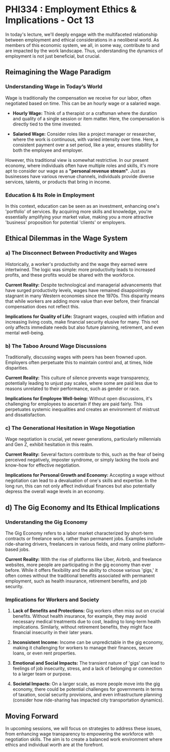 # PHI334 : Employment Ethics & Implications - Oct 13

In today's lecture, we'll deeply engage with the multifaceted relationship between employment and ethical considerations in a neoliberal world. As members of this economic system, we all, in some way, contribute to and are impacted by the work landscape. Thus, understanding the dynamics of employment is not just beneficial, but crucial.

## Reimagining the Wage Paradigm

### **Understanding Wage in Today’s World**

Wage is traditionally the compensation we receive for our labor, often negotiated based on time. This can be an hourly wage or a salaried wage.

- **Hourly Wage:** Think of a therapist or a craftsman where the duration and quality of a single session or item matter. Here, the compensation is directly tied to the time invested.
  
- **Salaried Wage:** Consider roles like a project manager or researcher, where the work is continuous, with varied intensity over time. Here, a consistent payment over a set period, like a year, ensures stability for both the employee and employer.

However, this traditional view is somewhat restrictive. In our present economy, where individuals often have multiple roles and skills, it's more apt to consider our wage as a **"personal revenue stream"**. Just as businesses have various revenue channels, individuals provide diverse services, talents, or products that bring in income.

### **Education & Its Role in Employment**

In this context, education can be seen as an investment, enhancing one's 'portfolio' of services. By acquiring more skills and knowledge, you're essentially amplifying your market value, making you a more attractive 'business' proposition for potential 'clients' or employers.

## Ethical Dilemmas in the Wage System

### **a) The Disconnect Between Productivity and Wages**

Historically, a worker's productivity and the wage they earned were intertwined. The logic was simple: more productivity leads to increased profits, and these profits would be shared with the workforce.

**Current Reality:** Despite technological and managerial advancements that have surged productivity levels, wages have remained disappointingly stagnant in many Western economies since the 1970s. This disparity means that while workers are adding more value than ever before, their financial compensation does not reflect this.

**Implications for Quality of Life:** Stagnant wages, coupled with inflation and increasing living costs, make financial security elusive for many. This not only affects immediate needs but also future planning, retirement, and even mental well-being. 

### **b) The Taboo Around Wage Discussions**

Traditionally, discussing wages with peers has been frowned upon. Employers often perpetuate this to maintain control and, at times, hide disparities.

**Current Reality:** This culture of silence prevents wage transparency, potentially leading to unjust pay scales, where some are paid less due to reasons unrelated to their performance, such as gender or race.

**Implications for Employee Well-being:** Without open discussions, it's challenging for employees to ascertain if they are paid fairly. This perpetuates systemic inequalities and creates an environment of mistrust and dissatisfaction.

### **c) The Generational Hesitation in Wage Negotiation**

Wage negotiation is crucial, yet newer generations, particularly millennials and Gen Z, exhibit hesitation in this realm.

**Current Reality:** Several factors contribute to this, such as the fear of being perceived negatively, imposter syndrome, or simply lacking the tools and know-how for effective negotiation.

**Implications for Personal Growth and Economy:** Accepting a wage without negotiation can lead to a devaluation of one's skills and expertise. In the long run, this can not only affect individual finances but also potentially depress the overall wage levels in an economy.

## **d) The Gig Economy and Its Ethical Implications**

### **Understanding the Gig Economy**

The Gig Economy refers to a labor market characterized by short-term contracts or freelance work, rather than permanent jobs. Examples include ride-sharing drivers, freelancers in various fields, and many online platform-based jobs.

**Current Reality:** With the rise of platforms like Uber, Airbnb, and freelance websites, more people are participating in the gig economy than ever before. While it offers flexibility and the ability to choose various 'gigs,' it often comes without the traditional benefits associated with permanent employment, such as health insurance, retirement benefits, and job security.

### **Implications for Workers and Society**

1. **Lack of Benefits and Protections:** Gig workers often miss out on crucial benefits. Without health insurance, for example, they may avoid necessary medical treatments due to cost, leading to long-term health implications. Similarly, without retirement benefits, they might face financial insecurity in their later years.

2. **Inconsistent Income:** Income can be unpredictable in the gig economy, making it challenging for workers to manage their finances, secure loans, or even rent properties.

3. **Emotional and Social Impacts:** The transient nature of 'gigs' can lead to feelings of job insecurity, stress, and a lack of belonging or connection to a larger team or purpose.

4. **Societal Impacts:** On a larger scale, as more people move into the gig economy, there could be potential challenges for governments in terms of taxation, social security provisions, and even infrastructure planning (consider how ride-sharing has impacted city transportation dynamics).


## Moving Forward

In upcoming sessions, we will focus on strategies to address these issues, from enhancing wage transparency to empowering the workforce with negotiation skills. The aim is to create a balanced work environment where ethics and individual worth are at the forefront.